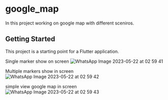 # google_map

In this project working on google map with different sceniros.

## Getting Started

This project is a starting point for a Flutter application.

Single marker show on screen
![WhatsApp Image 2023-05-22 at 02 59 41](https://github.com/offical-waqas-khurshid/Google_map_flutter/assets/111581093/cf639113-0736-407b-a55a-174f4f1e95bb)

Multiple markers show in screen
![WhatsApp Image 2023-05-22 at 02 59 42](https://github.com/offical-waqas-khurshid/Google_map_flutter/assets/111581093/7db16b32-e957-49bb-8290-7247f578347c)

simple view google map in screen
![WhatsApp Image 2023-05-22 at 02 59 43](https://github.com/offical-waqas-khurshid/Google_map_flutter/assets/111581093/b74f7307-9b3e-4af0-938e-ab6b7389873c)
